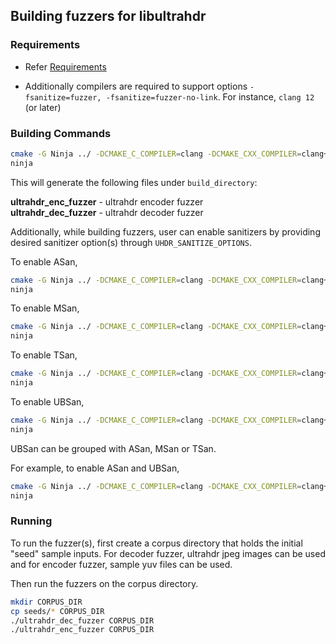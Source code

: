 ## Building fuzzers for libultrahdr

### Requirements

- Refer [Requirements](./building.md#Requirements)

- Additionally compilers are required to support options `-fsanitize=fuzzer, -fsanitize=fuzzer-no-link`.
  For instance, `clang 12` (or later)

### Building Commands

```sh
cmake -G Ninja ../ -DCMAKE_C_COMPILER=clang -DCMAKE_CXX_COMPILER=clang++ -DUHDR_BUILD_FUZZERS=1
ninja
```

This will generate the following files under `build_directory`:

**ultrahdr_enc_fuzzer** - ultrahdr encoder fuzzer <br>
**ultrahdr_dec_fuzzer** - ultrahdr decoder fuzzer <br>

Additionally, while building fuzzers, user can enable sanitizers by providing desired
sanitizer option(s) through `UHDR_SANITIZE_OPTIONS`.

To enable ASan,

```sh
cmake -G Ninja ../ -DCMAKE_C_COMPILER=clang -DCMAKE_CXX_COMPILER=clang++ -DUHDR_BUILD_FUZZERS=1 -DUHDR_SANITIZE_OPTIONS=address
ninja
```

To enable MSan,

```sh
cmake -G Ninja ../ -DCMAKE_C_COMPILER=clang -DCMAKE_CXX_COMPILER=clang++ -DUHDR_BUILD_FUZZERS=1 -DUHDR_SANITIZE_OPTIONS=memory
ninja
```
To enable TSan,

```sh
cmake -G Ninja ../ -DCMAKE_C_COMPILER=clang -DCMAKE_CXX_COMPILER=clang++ -DUHDR_BUILD_FUZZERS=1 -DUHDR_SANITIZE_OPTIONS=thread
ninja
```

To enable UBSan,

```sh
cmake -G Ninja ../ -DCMAKE_C_COMPILER=clang -DCMAKE_CXX_COMPILER=clang++ -DUHDR_BUILD_FUZZERS=1 -DUHDR_SANITIZE_OPTIONS=undefined
ninja
```

UBSan can be grouped with ASan, MSan or TSan.

For example, to enable ASan and UBSan,

```sh
cmake -G Ninja ../ -DCMAKE_C_COMPILER=clang -DCMAKE_CXX_COMPILER=clang++ -DUHDR_BUILD_FUZZERS=1 -DUHDR_SANITIZE_OPTIONS=address,undefined
ninja
```

### Running

To run the fuzzer(s), first create a corpus directory that holds the initial
"seed" sample inputs. For decoder fuzzer, ultrahdr jpeg images can be used and
for encoder fuzzer, sample yuv files can be used.

Then run the fuzzers on the corpus directory.

```sh
mkdir CORPUS_DIR
cp seeds/* CORPUS_DIR
./ultrahdr_dec_fuzzer CORPUS_DIR
./ultrahdr_enc_fuzzer CORPUS_DIR
```
